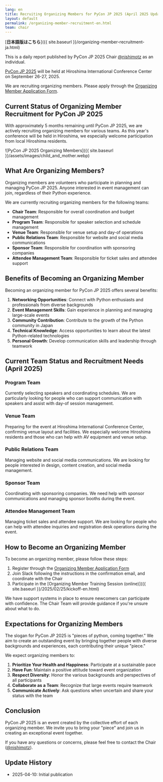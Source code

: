 ```yaml
---
lang: en
title: Recruiting Organizing Members for PyCon JP 2025 (April 2025 Update)
layout: default
permalink: /organizing-member-recruitment-en.html
team: chair
---
```


[**日本語版はこちら**]({{ site.baseurl }}/organizing-member-recruitment-ja.html)

This is a daily report published by PyCon JP 2025 Chair [@nishimotz](https://d.nishimotz.com/aboutme) as an individual.

[PyCon JP 2025](https://2025.pycon.jp/) will be held at Hiroshima International Conference Center on September 26-27, 2025.

We are recruiting organizing members. Please apply through the [Organizing Member Application Form](https://forms.gle/7irqYKhZVj7AY7LfA).

## Current Status of Organizing Member Recruitment for PyCon JP 2025

With approximately 5 months remaining until PyCon JP 2025, we are actively recruiting organizing members for various teams. As this year's conference will be held in Hiroshima, we especially welcome participation from local Hiroshima residents.

<div class="image-center">
![PyCon JP 2025 Organizing Members]({{ site.baseurl }}/assets/images/child_and_mother.webp)
</div>

## What Are Organizing Members?

Organizing members are volunteers who participate in planning and managing PyCon JP 2025. Anyone interested in event management can join, regardless of their Python experience.

We are currently recruiting organizing members for the following teams:

- **Chair Team**: Responsible for overall coordination and budget management
- **Program Team**: Responsible for speaker selection and schedule management
- **Venue Team**: Responsible for venue setup and day-of operations
- **Public Relations Team**: Responsible for website and social media communications
- **Sponsor Team**: Responsible for coordination with sponsoring companies
- **Attendee Management Team**: Responsible for ticket sales and attendee support

## Benefits of Becoming an Organizing Member

Becoming an organizing member for PyCon JP 2025 offers several benefits:

1. **Networking Opportunities**: Connect with Python enthusiasts and professionals from diverse backgrounds
2. **Event Management Skills**: Gain experience in planning and managing large-scale events
3. **Community Contribution**: Contribute to the growth of the Python community in Japan
4. **Technical Knowledge**: Access opportunities to learn about the latest Python-related technologies
5. **Personal Growth**: Develop communication skills and leadership through teamwork

## Current Team Status and Recruitment Needs (April 2025)

### Program Team
Currently selecting speakers and coordinating schedules. We are particularly looking for people who can support communication with speakers and assist with day-of session management.

### Venue Team
Preparing for the event at Hiroshima International Conference Center, confirming venue layout and facilities. We especially welcome Hiroshima residents and those who can help with AV equipment and venue setup.

### Public Relations Team
Managing website and social media communications. We are looking for people interested in design, content creation, and social media management.

### Sponsor Team
Coordinating with sponsoring companies. We need help with sponsor communications and managing sponsor booths during the event.

### Attendee Management Team
Managing ticket sales and attendee support. We are looking for people who can help with attendee inquiries and registration desk operations during the event.

## How to Become an Organizing Member

To become an organizing member, please follow these steps:

1. Register through the [Organizing Member Application Form](https://forms.gle/7irqYKhZVj7AY7LfA)
2. Join Slack following the instructions in the confirmation email, and coordinate with the Chair
3. Participate in the [Organizing Member Training Session (online)]({{ site.baseurl }}/2025/02/25/kickoff-en.html)

We have support systems in place to ensure newcomers can participate with confidence. The Chair Team will provide guidance if you're unsure about what to do.

## Expectations for Organizing Members

The slogan for PyCon JP 2025 is "pieces of python, coming together." We aim to create an outstanding event by bringing together people with diverse backgrounds and experiences, each contributing their unique "piece."

We expect organizing members to:

1. **Prioritize Your Health and Happiness**: Participate at a sustainable pace
2. **Have Fun**: Maintain a positive attitude toward event organization
3. **Respect Diversity**: Honor the various backgrounds and perspectives of all participants
4. **Collaborate as a Team**: Recognize that large events require teamwork
5. **Communicate Actively**: Ask questions when uncertain and share your status with the team

## Conclusion

PyCon JP 2025 is an event created by the collective effort of each organizing member. We invite you to bring your "piece" and join us in creating an exceptional event together.

If you have any questions or concerns, please feel free to contact the Chair ([@nishimotz](https://d.nishimotz.com/aboutme)).

## Update History
- 2025-04-10: Initial publication
